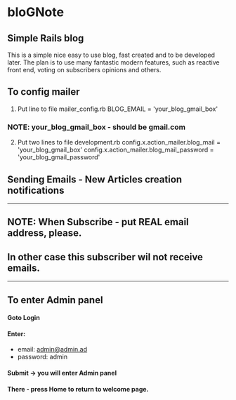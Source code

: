 # bloGNote
Simple Rails blog
------------------
This is a simple nice easy to use blog, fast created and to be developed later.
The plan is to use many fantastic modern features, such as reactive front end, voting on subscribers opinions and others.


## To config mailer

1. Put line to file mailer_config.rb
BLOG_EMAIL = 'your_blog_gmail_box'

### NOTE: your_blog_gmail_box - should be gmail.com


2. Put two lines to file development.rb
  config.x.action_mailer.blog_mail = 'your_blog_gmail_box'
  config.x.action_mailer.blog_mail_password = 'your_blog_gmail_password'


## Sending Emails - New Articles creation notifications
-------------------------------------------------------
## NOTE: When Subscribe - put REAL email address, please.
## In other case this subscriber wil not receive emails.
-----------------------------------------------------------

## To enter Admin panel

#### Goto Login
#### Enter:
- email: admin@admin.ad
- password: admin
#### Submit -> you will enter Admin panel
#### There - press Home to return to welcome page.

